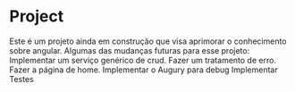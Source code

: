 # Project

Este é um projeto ainda em construção que visa aprimorar o conhecimento sobre angular.
Algumas das mudanças futuras para esse projeto:
Implementar um serviço genérico de crud.
Fazer um tratamento de erro.
Fazer a página de home.
Implementar o Augury para debug
Implementar Testes

